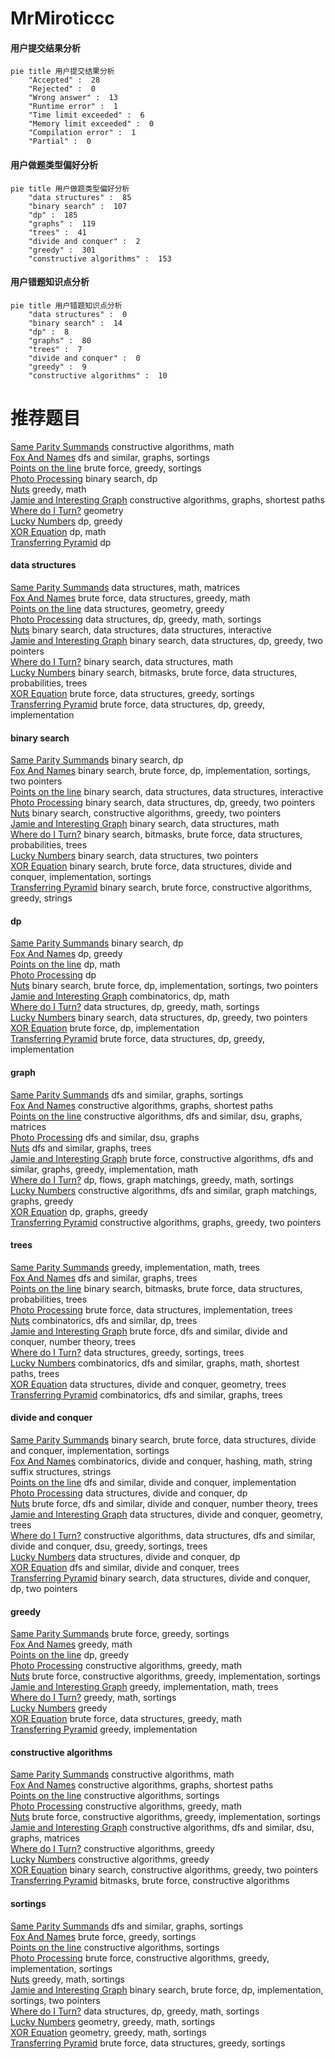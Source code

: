 # MrMiroticcc
<!-- tabs:start -->
#### **用户提交结果分析**

```mermaid
pie title 用户提交结果分析
    "Accepted" :  28
    "Rejected" :  0
    "Wrong answer" :  13
    "Runtime error" :  1
    "Time limit exceeded" :  6
    "Memory limit exceeded" :  0
    "Compilation error" :  1
    "Partial" :  0
```
#### **用户做题类型偏好分析**

```mermaid
pie title 用户做题类型偏好分析
    "data structures" :  85
    "binary search" :  107
    "dp" :  185
    "graphs" :  119
    "trees" :  41
    "divide and conquer" :  2
    "greedy" :  301
    "constructive algorithms" :  153
```
#### **用户错题知识点分析**

```mermaid
pie title 用户错题知识点分析
    "data structures" :  0
    "binary search" :  14
    "dp" :  8
    "graphs" :  80
    "trees" :  7
    "divide and conquer" :  0
    "greedy" :  9
    "constructive algorithms" :  10
```
<!-- tabs:end -->
# 推荐题目
[Same Parity Summands](http://codeforces.com/problemset/problem/1352/B)		constructive algorithms,
                        math		  
[Fox And Names](http://codeforces.com/problemset/problem/510/C)		dfs and similar,
                        graphs,
                        sortings		  
[Points on the line](http://codeforces.com/problemset/problem/940/A)		brute force,
                        greedy,
                        sortings		  
[Photo Processing](http://codeforces.com/problemset/problem/883/I)		binary search,
                        dp		  
[Nuts](http://codeforces.com/problemset/problem/402/A)		greedy,
                        math		  
[Jamie and Interesting Graph](http://codeforces.com/problemset/problem/916/C)		constructive algorithms,
                        graphs,
                        shortest paths		  
[Where do I Turn?](http://codeforces.com/problemset/problem/227/A)		geometry		  
[Lucky Numbers](http://codeforces.com/problemset/problem/95/B)		dp,
                        greedy		  
[XOR Equation](https://codeforces.com/contest/634/problem/B)		dp,
                        math		  
[Transferring Pyramid](http://codeforces.com/problemset/problem/354/D)		dp		  
<!-- tabs:start -->
#### **data structures**
[Same Parity Summands](https://codeforces.com/contest/719/problem/E)		data structures,
                        math,
                        matrices		  
[Fox And Names](http://codeforces.com/problemset/problem/1185/C2)		brute force,
                        data structures,
                        greedy,
                        math		  
[Points on the line](http://codeforces.com/problemset/problem/1299/C)		data structures,
                        geometry,
                        greedy		  
[Photo Processing](https://codeforces.com/contest/1321/problem/B)		data structures,
                        dp,
                        greedy,
                        math,
                        sortings		  
[Nuts](http://codeforces.com/problemset/problem/1466/I)		binary search,
                        data structures,
                        data structures,
                        interactive		  
[Jamie and Interesting Graph](http://codeforces.com/problemset/problem/1492/C)		binary search,
                        data structures,
                        dp,
                        greedy,
                        two pointers		  
[Where do I Turn?](http://codeforces.com/problemset/problem/1490/G)		binary search,
                        data structures,
                        math		  
[Lucky Numbers](http://codeforces.com/problemset/problem/1479/D)		binary search,
                        bitmasks,
                        brute force,
                        data structures,
                        probabilities,
                        trees		  
[XOR Equation](http://codeforces.com/problemset/problem/1497/A)		brute force,
                        data structures,
                        greedy,
                        sortings		  
[Transferring Pyramid](http://codeforces.com/problemset/problem/1491/C)		brute force,
                        data structures,
                        dp,
                        greedy,
                        implementation		  
#### **binary search**
[Same Parity Summands](http://codeforces.com/problemset/problem/883/I)		binary search,
                        dp		  
[Fox And Names](https://codeforces.com/contest/1434/problem/A)		binary search,
                        brute force,
                        dp,
                        implementation,
                        sortings,
                        two pointers		  
[Points on the line](http://codeforces.com/problemset/problem/1466/I)		binary search,
                        data structures,
                        data structures,
                        interactive		  
[Photo Processing](http://codeforces.com/problemset/problem/1492/C)		binary search,
                        data structures,
                        dp,
                        greedy,
                        two pointers		  
[Nuts](http://codeforces.com/problemset/problem/1463/D)		binary search,
                        constructive algorithms,
                        greedy,
                        two pointers		  
[Jamie and Interesting Graph](http://codeforces.com/problemset/problem/1490/G)		binary search,
                        data structures,
                        math		  
[Where do I Turn?](http://codeforces.com/problemset/problem/1479/D)		binary search,
                        bitmasks,
                        brute force,
                        data structures,
                        probabilities,
                        trees		  
[Lucky Numbers](http://codeforces.com/problemset/problem/1436/E)		binary search,
                        data structures,
                        two pointers		  
[XOR Equation](http://codeforces.com/problemset/problem/1461/D)		binary search,
                        brute force,
                        data structures,
                        divide and conquer,
                        implementation,
                        sortings		  
[Transferring Pyramid](http://codeforces.com/problemset/problem/1493/C)		binary search,
                        brute force,
                        constructive algorithms,
                        greedy,
                        strings		  
#### **dp**
[Same Parity Summands](http://codeforces.com/problemset/problem/883/I)		binary search,
                        dp		  
[Fox And Names](http://codeforces.com/problemset/problem/95/B)		dp,
                        greedy		  
[Points on the line](https://codeforces.com/contest/634/problem/B)		dp,
                        math		  
[Photo Processing](http://codeforces.com/problemset/problem/354/D)		dp		  
[Nuts](https://codeforces.com/contest/1434/problem/A)		binary search,
                        brute force,
                        dp,
                        implementation,
                        sortings,
                        two pointers		  
[Jamie and Interesting Graph](http://codeforces.com/problemset/problem/285/E)		combinatorics,
                        dp,
                        math		  
[Where do I Turn?](https://codeforces.com/contest/1321/problem/B)		data structures,
                        dp,
                        greedy,
                        math,
                        sortings		  
[Lucky Numbers](http://codeforces.com/problemset/problem/1492/C)		binary search,
                        data structures,
                        dp,
                        greedy,
                        two pointers		  
[XOR Equation](https://codeforces.com/contest/1457/problem/C)		brute force,
                        dp,
                        implementation		  
[Transferring Pyramid](http://codeforces.com/problemset/problem/1491/C)		brute force,
                        data structures,
                        dp,
                        greedy,
                        implementation		  
#### **graph**
[Same Parity Summands](http://codeforces.com/problemset/problem/510/C)		dfs and similar,
                        graphs,
                        sortings		  
[Fox And Names](http://codeforces.com/problemset/problem/916/C)		constructive algorithms,
                        graphs,
                        shortest paths		  
[Points on the line](http://codeforces.com/problemset/problem/1012/B)		constructive algorithms,
                        dfs and similar,
                        dsu,
                        graphs,
                        matrices		  
[Photo Processing](https://codeforces.com/contest/1465/problem/C)		dfs and similar,
                        dsu,
                        graphs		  
[Nuts](http://codeforces.com/problemset/problem/22/E)		dfs and similar,
                        graphs,
                        trees		  
[Jamie and Interesting Graph](http://codeforces.com/problemset/problem/1487/C)		brute force,
                        constructive algorithms,
                        dfs and similar,
                        graphs,
                        greedy,
                        implementation,
                        math		  
[Where do I Turn?](http://codeforces.com/problemset/problem/1437/C)		dp,
                        flows,
                        graph matchings,
                        greedy,
                        math,
                        sortings		  
[Lucky Numbers](http://codeforces.com/problemset/problem/1470/D)		constructive algorithms,
                        dfs and similar,
                        graph matchings,
                        graphs,
                        greedy		  
[XOR Equation](http://codeforces.com/problemset/problem/1476/C)		dp,
                        graphs,
                        greedy		  
[Transferring Pyramid](http://codeforces.com/problemset/problem/1304/D)		constructive algorithms,
                        graphs,
                        greedy,
                        two pointers		  
#### **trees**
[Same Parity Summands](http://codeforces.com/problemset/problem/1361/D)		greedy,
                        implementation,
                        math,
                        trees		  
[Fox And Names](http://codeforces.com/problemset/problem/22/E)		dfs and similar,
                        graphs,
                        trees		  
[Points on the line](http://codeforces.com/problemset/problem/1479/D)		binary search,
                        bitmasks,
                        brute force,
                        data structures,
                        probabilities,
                        trees		  
[Photo Processing](http://codeforces.com/problemset/problem/1511/C)		brute force,
                        data structures,
                        implementation,
                        trees		  
[Nuts](http://codeforces.com/problemset/problem/1499/F)		combinatorics,
                        dfs and similar,
                        dp,
                        trees		  
[Jamie and Interesting Graph](http://codeforces.com/problemset/problem/1491/E)		brute force,
                        dfs and similar,
                        divide and conquer,
                        number theory,
                        trees		  
[Where do I Turn?](http://codeforces.com/problemset/problem/1466/D)		data structures,
                        greedy,
                        sortings,
                        trees		  
[Lucky Numbers](http://codeforces.com/problemset/problem/1495/D)		combinatorics,
                        dfs and similar,
                        graphs,
                        math,
                        shortest paths,
                        trees		  
[XOR Equation](http://codeforces.com/problemset/problem/1303/G)		data structures,
                        divide and conquer,
                        geometry,
                        trees		  
[Transferring Pyramid](http://codeforces.com/problemset/problem/1454/E)		combinatorics,
                        dfs and similar,
                        graphs,
                        trees		  
#### **divide and conquer**
[Same Parity Summands](http://codeforces.com/problemset/problem/1461/D)		binary search,
                        brute force,
                        data structures,
                        divide and conquer,
                        implementation,
                        sortings		  
[Fox And Names](http://codeforces.com/problemset/problem/1466/G)		combinatorics,
                        divide and conquer,
                        hashing,
                        math,
                        string suffix structures,
                        strings		  
[Points on the line](http://codeforces.com/problemset/problem/1490/D)		dfs and similar,
                        divide and conquer,
                        implementation		  
[Photo Processing](https://codeforces.com/contest/1483/problem/C)		data structures,
                        divide and conquer,
                        dp		  
[Nuts](http://codeforces.com/problemset/problem/1491/E)		brute force,
                        dfs and similar,
                        divide and conquer,
                        number theory,
                        trees		  
[Jamie and Interesting Graph](http://codeforces.com/problemset/problem/1303/G)		data structures,
                        divide and conquer,
                        geometry,
                        trees		  
[Where do I Turn?](http://codeforces.com/problemset/problem/1494/D)		constructive algorithms,
                        data structures,
                        dfs and similar,
                        divide and conquer,
                        dsu,
                        greedy,
                        sortings,
                        trees		  
[Lucky Numbers](http://codeforces.com/problemset/problem/1482/E)		data structures,
                        divide and conquer,
                        dp		  
[XOR Equation](http://codeforces.com/problemset/problem/566/C)		dfs and similar,
                        divide and conquer,
                        trees		  
[Transferring Pyramid](http://codeforces.com/problemset/problem/1428/F)		binary search,
                        data structures,
                        divide and conquer,
                        dp,
                        two pointers		  
#### **greedy**
[Same Parity Summands](http://codeforces.com/problemset/problem/940/A)		brute force,
                        greedy,
                        sortings		  
[Fox And Names](http://codeforces.com/problemset/problem/402/A)		greedy,
                        math		  
[Points on the line](http://codeforces.com/problemset/problem/95/B)		dp,
                        greedy		  
[Photo Processing](https://codeforces.com/contest/805/problem/C)		constructive algorithms,
                        greedy,
                        math		  
[Nuts](http://codeforces.com/problemset/problem/479/B)		brute force,
                        constructive algorithms,
                        greedy,
                        implementation,
                        sortings		  
[Jamie and Interesting Graph](http://codeforces.com/problemset/problem/1361/D)		greedy,
                        implementation,
                        math,
                        trees		  
[Where do I Turn?](http://codeforces.com/problemset/problem/515/C)		greedy,
                        math,
                        sortings		  
[Lucky Numbers](http://codeforces.com/problemset/problem/436/A)		greedy		  
[XOR Equation](http://codeforces.com/problemset/problem/1185/C2)		brute force,
                        data structures,
                        greedy,
                        math		  
[Transferring Pyramid](http://codeforces.com/problemset/problem/1203/D1)		greedy,
                        implementation		  
#### **constructive algorithms**
[Same Parity Summands](http://codeforces.com/problemset/problem/1352/B)		constructive algorithms,
                        math		  
[Fox And Names](http://codeforces.com/problemset/problem/916/C)		constructive algorithms,
                        graphs,
                        shortest paths		  
[Points on the line](http://codeforces.com/problemset/problem/1136/C)		constructive algorithms,
                        sortings		  
[Photo Processing](https://codeforces.com/contest/805/problem/C)		constructive algorithms,
                        greedy,
                        math		  
[Nuts](http://codeforces.com/problemset/problem/479/B)		brute force,
                        constructive algorithms,
                        greedy,
                        implementation,
                        sortings		  
[Jamie and Interesting Graph](http://codeforces.com/problemset/problem/1012/B)		constructive algorithms,
                        dfs and similar,
                        dsu,
                        graphs,
                        matrices		  
[Where do I Turn?](http://codeforces.com/problemset/problem/482/A)		constructive algorithms,
                        greedy		  
[Lucky Numbers](http://codeforces.com/problemset/problem/1493/A)		constructive algorithms,
                        greedy		  
[XOR Equation](http://codeforces.com/problemset/problem/1463/D)		binary search,
                        constructive algorithms,
                        greedy,
                        two pointers		  
[Transferring Pyramid](https://codeforces.com/contest/1456/problem/B)		bitmasks,
                        brute force,
                        constructive algorithms		  
#### **sortings**
[Same Parity Summands](http://codeforces.com/problemset/problem/510/C)		dfs and similar,
                        graphs,
                        sortings		  
[Fox And Names](http://codeforces.com/problemset/problem/940/A)		brute force,
                        greedy,
                        sortings		  
[Points on the line](http://codeforces.com/problemset/problem/1136/C)		constructive algorithms,
                        sortings		  
[Photo Processing](http://codeforces.com/problemset/problem/479/B)		brute force,
                        constructive algorithms,
                        greedy,
                        implementation,
                        sortings		  
[Nuts](http://codeforces.com/problemset/problem/515/C)		greedy,
                        math,
                        sortings		  
[Jamie and Interesting Graph](https://codeforces.com/contest/1434/problem/A)		binary search,
                        brute force,
                        dp,
                        implementation,
                        sortings,
                        two pointers		  
[Where do I Turn?](https://codeforces.com/contest/1321/problem/B)		data structures,
                        dp,
                        greedy,
                        math,
                        sortings		  
[Lucky Numbers](https://codeforces.com/contest/1496/problem/C)		geometry,
                        greedy,
                        math,
                        sortings		  
[XOR Equation](http://codeforces.com/problemset/problem/1495/A)		geometry,
                        greedy,
                        math,
                        sortings		  
[Transferring Pyramid](http://codeforces.com/problemset/problem/1497/A)		brute force,
                        data structures,
                        greedy,
                        sortings		  
<!-- tabs:end -->
